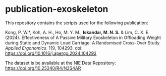 # publication-exoskeleton
This repository contains the scripts used for the following publication: 

Kong, P. W.*, Koh, A. H., Ho, M. Y. M., **Iskandar, M. N. S.** & Lim, C. X. E. (2024). Effectiveness of A Passive Military Exoskeleton in Offloading Weight during Static and Dynamic Load Carriage: A Randomised Cross-Over Study. *Applied Ergonomics*. 119, 104293. doi: https://doi.org/10.1016/j.apergo.2024.104293

The dataset is be available at the NIE Data Repository: https://doi.org/10.25340/R4/N2S4AR
